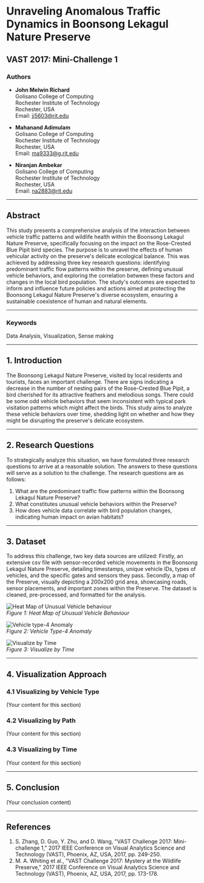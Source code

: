 # Unraveling Anomalous Traffic Dynamics in Boonsong Lekagul Nature Preserve
## VAST 2017: Mini-Challenge 1

### Authors
- **John Melwin Richard**  
  Golisano College of Computing  
  Rochester Institute of Technology  
  Rochester, USA  
  Email: jj5603@rit.edu

- **Mahanand Adimulam**  
  Golisano College of Computing  
  Rochester Institute of Technology  
  Rochester, USA  
  Email: ma9333@g.rit.edu

- **Niranjan Ambekar**  
  Golisano College of Computing  
  Rochester Institute of Technology  
  Rochester, USA  
  Email: na2883@rit.edu

---

## Abstract
This study presents a comprehensive analysis of the interaction between vehicle traffic patterns and wildlife health within the Boonsong Lekagul Nature Preserve, specifically focusing on the impact on the Rose-Crested Blue Pipit bird species. The purpose is to unravel the effects of human vehicular activity on the preserve's delicate ecological balance. This was achieved by addressing three key research questions: identifying predominant traffic flow patterns within the preserve, defining unusual vehicle behaviors, and exploring the correlation between these factors and changes in the local bird population. The study's outcomes are expected to inform and influence future policies and actions aimed at protecting the Boonsong Lekagul Nature Preserve's diverse ecosystem, ensuring a sustainable coexistence of human and natural elements.

---

### Keywords
Data Analysis, Visualization, Sense making

---

## 1. Introduction
The Boonsong Lekagul Nature Preserve, visited by local residents and tourists, faces an important challenge. There are signs indicating a decrease in the number of nesting pairs of the Rose-Crested Blue Pipit, a bird cherished for its attractive feathers and melodious songs. There could be some odd vehicle behaviors that seem inconsistent with typical park visitation patterns which might affect the birds. This study aims to analyze these vehicle behaviors over time, shedding light on whether and how they might be disrupting the preserve's delicate ecosystem.

---

## 2. Research Questions
To strategically analyze this situation, we have formulated three research questions to arrive at a reasonable solution. The answers to these questions will serve as a solution to the challenge. The research questions are as follows:
1. What are the predominant traffic flow patterns within the Boonsong Lekagul Nature Preserve?
2. What constitutes unusual vehicle behaviors within the Preserve?
3. How does vehicle data correlate with bird population changes, indicating human impact on avian habitats?

---

## 3. Dataset
To address this challenge, two key data sources are utilized: Firstly, an extensive csv file with sensor-recorded vehicle movements in the Boonsong Lekagul Nature Preserve, detailing timestamps, unique vehicle IDs, types of vehicles, and the specific gates and sensors they pass. Secondly, a map of the Preserve, visually depicting a 200x200 grid area, showcasing roads, sensor placements, and important zones within the Preserve. The dataset is cleaned, pre-processed, and formatted for the analysis.

![Heat Map of Unusual Vehicle behaviour](path/to/your/image/QGIS2.png)  
_Figure 1: Heat Map of Unusual Vehicle Behaviour_

![Vehicle type-4 Anomaly](path/to/your/image/Vehicle-type-4_Anomaly.png)  
_Figure 2: Vehicle Type-4 Anomaly_

![Visualize by Time](path/to/your/image/Visualize_by_time.png)  
_Figure 3: Visualize by Time_

---

## 4. Visualization Approach
### 4.1 Visualizing by Vehicle Type
(Your content for this section)

### 4.2 Visualizing by Path
(Your content for this section)

### 4.3 Visualizing by Time
(Your content for this section)

---

## 5. Conclusion
(Your conclusion content)

---

## References
1. S. Zhang, D. Guo, Y. Zhu, and D. Wang, "VAST Challenge 2017: Mini-challenge 1," 2017 IEEE Conference on Visual Analytics Science and Technology (VAST), Phoenix, AZ, USA, 2017, pp. 249-250.
2. M. A. Whiting et al., "VAST Challenge 2017: Mystery at the Wildlife Preserve," 2017 IEEE Conference on Visual Analytics Science and Technology (VAST), Phoenix, AZ, USA, 2017, pp. 173-178.
